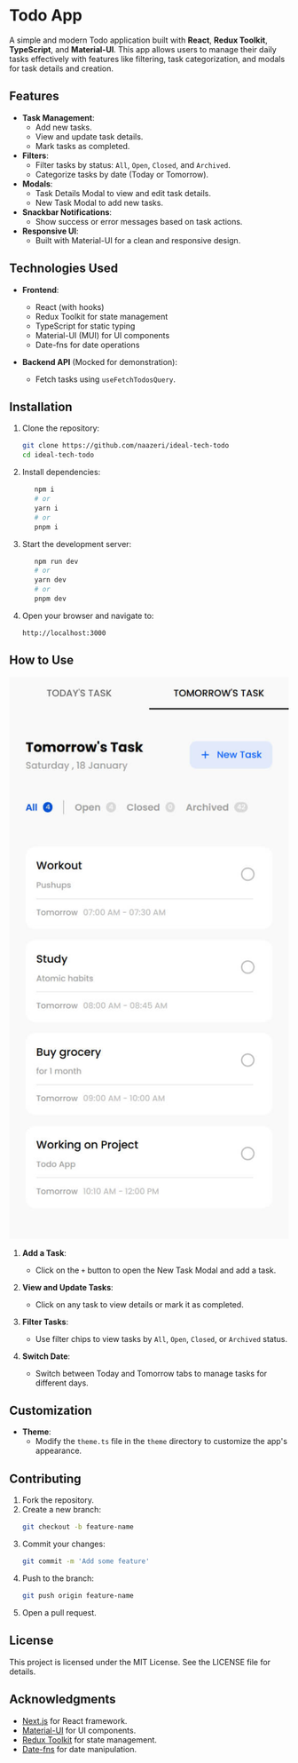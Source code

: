 # Todo App

A simple and modern Todo application built with **React**, **Redux Toolkit**, **TypeScript**, and **Material-UI**. This app allows users to manage their daily tasks effectively with features like filtering, task categorization, and modals for task details and creation.

## Features

- **Task Management**:
  - Add new tasks.
  - View and update task details.
  - Mark tasks as completed.
- **Filters**:
  - Filter tasks by status: `All`, `Open`, `Closed`, and `Archived`.
  - Categorize tasks by date (Today or Tomorrow).
- **Modals**:
  - Task Details Modal to view and edit task details.
  - New Task Modal to add new tasks.
- **Snackbar Notifications**:
  - Show success or error messages based on task actions.
- **Responsive UI**:
  - Built with Material-UI for a clean and responsive design.

## Technologies Used

- **Frontend**:

  - React (with hooks)
  - Redux Toolkit for state management
  - TypeScript for static typing
  - Material-UI (MUI) for UI components
  - Date-fns for date operations

- **Backend API** (Mocked for demonstration):
  - Fetch tasks using `useFetchTodosQuery`.

## Installation

1. Clone the repository:

   ```bash
   git clone https://github.com/naazeri/ideal-tech-todo
   cd ideal-tech-todo
   ```

2. Install dependencies:

   ```bash
      npm i
      # or
      yarn i
      # or
      pnpm i
   ```

3. Start the development server:

   ```bash
      npm run dev
      # or
      yarn dev
      # or
      pnpm dev
   ```

4. Open your browser and navigate to:
   ```
   http://localhost:3000
   ```

## How to Use

![Todo app screenshot](./doc/images/screenshot.jpg)

1. **Add a Task**:

   - Click on the `+` button to open the New Task Modal and add a task.

2. **View and Update Tasks**:

   - Click on any task to view details or mark it as completed.

3. **Filter Tasks**:

   - Use filter chips to view tasks by `All`, `Open`, `Closed`, or `Archived` status.

4. **Switch Date**:
   - Switch between Today and Tomorrow tabs to manage tasks for different days.

## Customization

- **Theme**:
  - Modify the `theme.ts` file in the `theme` directory to customize the app's appearance.

## Contributing

1. Fork the repository.
2. Create a new branch:
   ```bash
   git checkout -b feature-name
   ```
3. Commit your changes:
   ```bash
   git commit -m 'Add some feature'
   ```
4. Push to the branch:
   ```bash
   git push origin feature-name
   ```
5. Open a pull request.

## License

This project is licensed under the MIT License. See the LICENSE file for details.

## Acknowledgments

- [Next.js](https://nextjs.org/) for React framework.
- [Material-UI](https://mui.com/) for UI components.
- [Redux Toolkit](https://redux-toolkit.js.org/) for state management.
- [Date-fns](https://date-fns.org/) for date manipulation.
